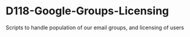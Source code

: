 # D118-Google-Groups-Licensing
Scripts to handle population of our email groups, and licensing of users
